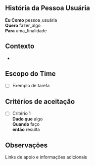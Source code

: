 ## História da Pessoa Usuária
**Eu Como** pessoa_usuária  <br />
**Quero** fazer_algo  <br />
**Para** uma_finalidade <br />

## Contexto
- 

## Escopo do Time 
- [ ] Exemplo de tarefa

## Critérios de aceitação
- [ ] Critério 1 <br />
**Dado que** algo <br />
**Quando** faço <br /> 
**então** resulta <br />

## Observações
Links de apoio e informações adicionais

